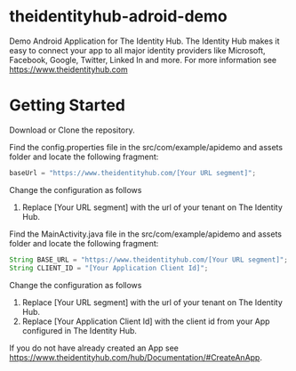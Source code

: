 # theidentityhub-adroid-demo
Demo Android Application for The Identity Hub. The Identity Hub makes it easy to connect your app to all major identity providers like Microsoft, Facebook, Google, Twitter, Linked In and more. For more information see https://www.theidentityhub.com
 
# Getting Started

Download or Clone the repository. 

Find the config.properties file in the src/com/example/apidemo and assets folder and locate the following fragment:
````js
baseUrl = "https://www.theidentityhub.com/[Your URL segment]"; 
````
Change the configuration as follows

1. Replace [Your URL segment] with the url of your tenant on The Identity Hub.

Find the MainActivity.java file in the src/com/example/apidemo and assets folder and locate the following fragment:
````js
String BASE_URL = "https://www.theidentityhub.com/[Your URL segment]";
String CLIENT_ID = "[Your Application Client Id]"; 
````
Change the configuration as follows

1. Replace [Your URL segment] with the url of your tenant on The Identity Hub.
2. Replace [Your Application Client Id] with the client id from your App configured in The Identity Hub.

If you do not have already created an App see https://www.theidentityhub.com/hub/Documentation/#CreateAnApp.

